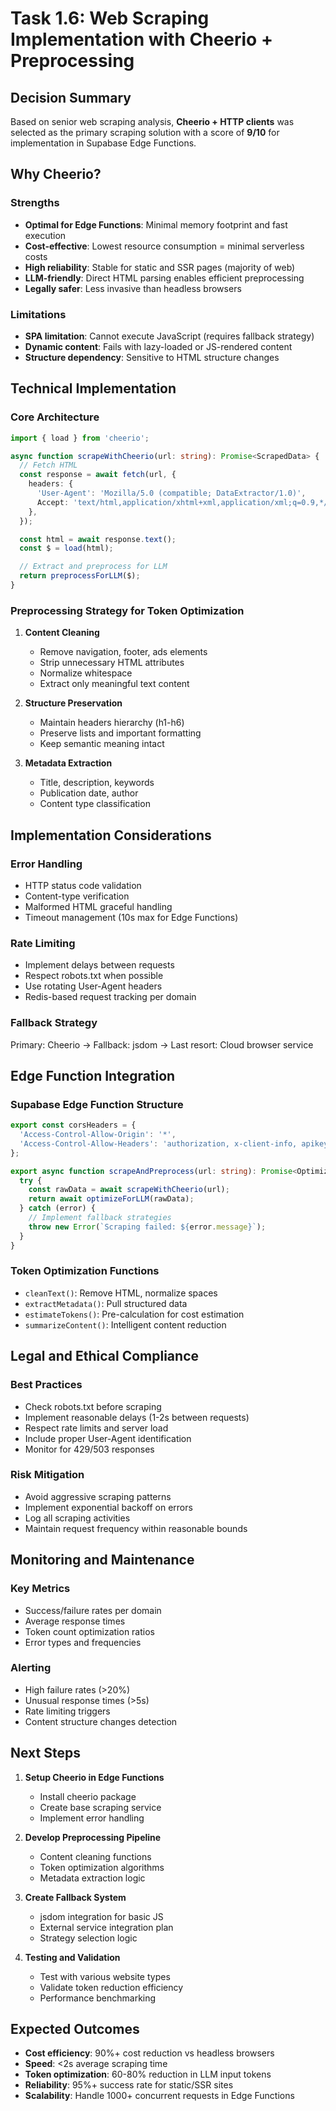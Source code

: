 # Task 1.6: Web Scraping Implementation with Cheerio + Preprocessing

## Decision Summary

Based on senior web scraping analysis, **Cheerio + HTTP clients** was selected as the primary scraping solution with a score of **9/10** for implementation in Supabase Edge Functions.

## Why Cheerio?

### Strengths

- **Optimal for Edge Functions**: Minimal memory footprint and fast execution
- **Cost-effective**: Lowest resource consumption = minimal serverless costs
- **High reliability**: Stable for static and SSR pages (majority of web)
- **LLM-friendly**: Direct HTML parsing enables efficient preprocessing
- **Legally safer**: Less invasive than headless browsers

### Limitations

- **SPA limitation**: Cannot execute JavaScript (requires fallback strategy)
- **Dynamic content**: Fails with lazy-loaded or JS-rendered content
- **Structure dependency**: Sensitive to HTML structure changes

## Technical Implementation

### Core Architecture

```typescript
import { load } from 'cheerio';

async function scrapeWithCheerio(url: string): Promise<ScrapedData> {
  // Fetch HTML
  const response = await fetch(url, {
    headers: {
      'User-Agent': 'Mozilla/5.0 (compatible; DataExtractor/1.0)',
      Accept: 'text/html,application/xhtml+xml,application/xml;q=0.9,*/*;q=0.8',
    },
  });

  const html = await response.text();
  const $ = load(html);

  // Extract and preprocess for LLM
  return preprocessForLLM($);
}
```

### Preprocessing Strategy for Token Optimization

1. **Content Cleaning**

   - Remove navigation, footer, ads elements
   - Strip unnecessary HTML attributes
   - Normalize whitespace
   - Extract only meaningful text content

2. **Structure Preservation**

   - Maintain headers hierarchy (h1-h6)
   - Preserve lists and important formatting
   - Keep semantic meaning intact

3. **Metadata Extraction**
   - Title, description, keywords
   - Publication date, author
   - Content type classification

## Implementation Considerations

### Error Handling

- HTTP status code validation
- Content-type verification
- Malformed HTML graceful handling
- Timeout management (10s max for Edge Functions)

### Rate Limiting

- Implement delays between requests
- Respect robots.txt when possible
- Use rotating User-Agent headers
- Redis-based request tracking per domain

### Fallback Strategy

Primary: Cheerio → Fallback: jsdom → Last resort: Cloud browser service

## Edge Function Integration

### Supabase Edge Function Structure

```typescript
export const corsHeaders = {
  'Access-Control-Allow-Origin': '*',
  'Access-Control-Allow-Headers': 'authorization, x-client-info, apikey, content-type',
};

export async function scrapeAndPreprocess(url: string): Promise<OptimizedContent> {
  try {
    const rawData = await scrapeWithCheerio(url);
    return await optimizeForLLM(rawData);
  } catch (error) {
    // Implement fallback strategies
    throw new Error(`Scraping failed: ${error.message}`);
  }
}
```

### Token Optimization Functions

- `cleanText()`: Remove HTML, normalize spaces
- `extractMetadata()`: Pull structured data
- `estimateTokens()`: Pre-calculation for cost estimation
- `summarizeContent()`: Intelligent content reduction

## Legal and Ethical Compliance

### Best Practices

- Check robots.txt before scraping
- Implement reasonable delays (1-2s between requests)
- Respect rate limits and server load
- Include proper User-Agent identification
- Monitor for 429/503 responses

### Risk Mitigation

- Avoid aggressive scraping patterns
- Implement exponential backoff on errors
- Log all scraping activities
- Maintain request frequency within reasonable bounds

## Monitoring and Maintenance

### Key Metrics

- Success/failure rates per domain
- Average response times
- Token count optimization ratios
- Error types and frequencies

### Alerting

- High failure rates (>20%)
- Unusual response times (>5s)
- Rate limiting triggers
- Content structure changes detection

## Next Steps

1. **Setup Cheerio in Edge Functions**

   - Install cheerio package
   - Create base scraping service
   - Implement error handling

2. **Develop Preprocessing Pipeline**

   - Content cleaning functions
   - Token optimization algorithms
   - Metadata extraction logic

3. **Create Fallback System**

   - jsdom integration for basic JS
   - External service integration plan
   - Strategy selection logic

4. **Testing and Validation**
   - Test with various website types
   - Validate token reduction efficiency
   - Performance benchmarking

## Expected Outcomes

- **Cost efficiency**: 90%+ cost reduction vs headless browsers
- **Speed**: <2s average scraping time
- **Token optimization**: 60-80% reduction in LLM input tokens
- **Reliability**: 95%+ success rate for static/SSR sites
- **Scalability**: Handle 1000+ concurrent requests in Edge Functions
